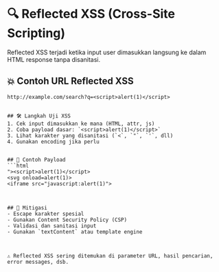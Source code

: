 # 🔍 Reflected XSS (Cross-Site Scripting)

Reflected XSS terjadi ketika input user dimasukkan langsung ke dalam HTML response tanpa disanitasi.

## 💥 Contoh URL Reflected XSS
```http
http://example.com/search?q=<script>alert(1)</script>


## 🛠️ Langkah Uji XSS
1. Cek input dimasukkan ke mana (HTML, attr, js)
2. Coba payload dasar: `<script>alert(1)</script>`
3. Lihat karakter yang disanitasi (`<`, `"`, `'`, dll)
4. Gunakan encoding jika perlu


## 🧪 Contoh Payload
```html
"><script>alert(1)</script>
<svg onload=alert(1)>
<iframe src="javascript:alert(1)">



## 🔐 Mitigasi
- Escape karakter spesial
- Gunakan Content Security Policy (CSP)
- Validasi dan sanitasi input
- Gunakan `textContent` atau template engine



⚠️ Reflected XSS sering ditemukan di parameter URL, hasil pencarian, error messages, dsb.